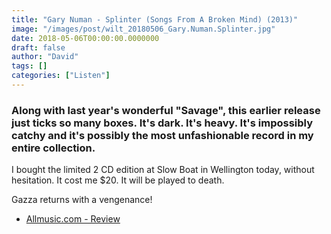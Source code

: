 ```yaml
---
title: "Gary Numan - Splinter (Songs From A Broken Mind) (2013)"
image: "/images/post/wilt_20180506_Gary.Numan.Splinter.jpg"
date: 2018-05-06T00:00:00.0000000
draft: false
author: "David"
tags: []
categories: ["Listen"]
---
```

### Along with last year's wonderful "Savage", this earlier release just ticks so many boxes. It's dark. It's heavy. It's impossibly catchy and it's possibly the most unfashionable record in my entire collection.  
  
I bought the limited 2 CD edition at Slow Boat in Wellington today, without hesitation. It cost me $20. It will be played to death.  
  
Gazza returns with a vengenance!

-  [Allmusic.com - Review](https://www.allmusic.com/album/splinter-songs-from-a-broken-mind-mw0002565148)